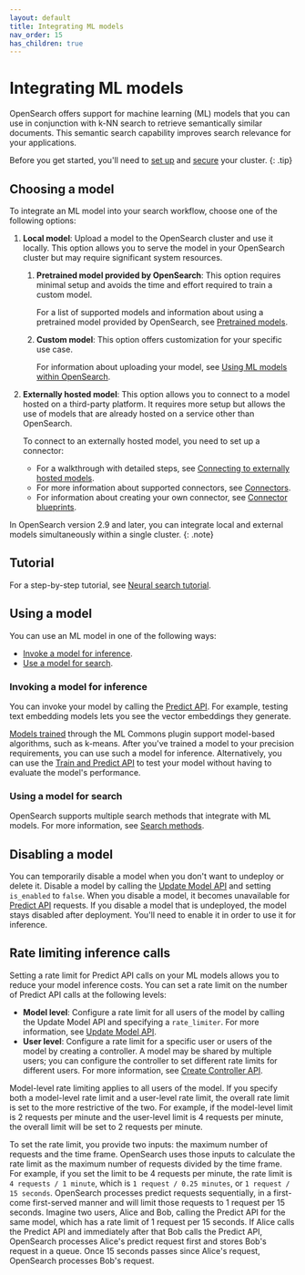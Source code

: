 ```yaml
---
layout: default
title: Integrating ML models
nav_order: 15
has_children: true
---
```


# Integrating ML models

OpenSearch offers support for machine learning (ML) models that you can use in conjunction with k-NN search to retrieve semantically similar documents. This semantic search capability improves search relevance for your applications.

Before you get started, you'll need to [set up]({{site.url}}{{site.baseurl}}/quickstart/) and [secure]({{site.url}}{{site.baseurl}}/security/index/) your cluster. 
{: .tip}

## Choosing a model

To integrate an ML model into your search workflow, choose one of the following options:

1. **Local model**: Upload a model to the OpenSearch cluster and use it locally. This option allows you to serve the model in your OpenSearch cluster but may require significant system resources.

    1. **Pretrained model provided by OpenSearch**: This option requires minimal setup and avoids the time and effort required to train a custom model.

        For a list of supported models and information about using a pretrained model provided by OpenSearch, see [Pretrained models]({{site.url}}{{site.baseurl}}/ml-commons-plugin/pretrained-models/). 

    1. **Custom model**: This option offers customization for your specific use case.

        For information about uploading your model, see [Using ML models within OpenSearch]({{site.url}}{{site.baseurl}}/ml-commons-plugin/using-ml-models/).

1. **Externally hosted model**: This option allows you to connect to a model hosted on a third-party platform. It requires more setup but allows the use of models that are already hosted on a service other than OpenSearch.     
    
    To connect to an externally hosted model, you need to set up a connector:  

    - For a walkthrough with detailed steps, see [Connecting to externally hosted models]({{site.url}}{{site.baseurl}}/ml-commons-plugin/remote-models/index/).
    - For more information about supported connectors, see [Connectors]({{site.url}}{{site.baseurl}}/ml-commons-plugin/remote-models/connectors/).
    - For information about creating your own connector, see [Connector blueprints]({{site.url}}{{site.baseurl}}/ml-commons-plugin/remote-models/blueprints/).

In OpenSearch version 2.9 and later, you can integrate local and external models simultaneously within a single cluster.
{: .note}

## Tutorial

For a step-by-step tutorial, see [Neural search tutorial]({{site.url}}{{site.baseurl}}/search-plugins/neural-search-tutorial/).

## Using a model

You can use an ML model in one of the following ways:

- [Invoke a model for inference](#invoking-a-model-for-inference).
- [Use a model for search](#using-a-model-for-search).

### Invoking a model for inference

You can invoke your model by calling the [Predict API]({{site.url}}{{site.baseurl}}/ml-commons-plugin/api/train-predict/predict/). For example, testing text embedding models lets you see the vector embeddings they generate.

[Models trained]({{site.url}}{{site.baseurl}}/ml-commons-plugin/api/train-predict/train/) through the ML Commons plugin support model-based algorithms, such as k-means. After you've trained a model to your precision requirements, you can use such a model for inference. Alternatively, you can use the [Train and Predict API]({{site.url}}{{site.baseurl}}/ml-commons-plugin/api/train-predict/train-and-predict/) to test your model without having to evaluate the model's performance.

### Using a model for search

OpenSearch supports multiple search methods that integrate with ML models. For more information, see [Search methods]({{site.url}}{{site.baseurl}}/search-plugins/index/#search-methods).

## Disabling a model

You can temporarily disable a model when you don't want to undeploy or delete it. Disable a model by calling the [Update Model API]({{site.url}}{{site.baseurl}}/ml-commons-plugin/api/model-apis/update-model/) and setting `is_enabled` to `false`. When you disable a model, it becomes unavailable for [Predict API]({{site.url}}{{site.baseurl}}/ml-commons-plugin/api/train-predict/predict/) requests. If you disable a model that is undeployed, the model stays disabled after deployment. You'll need to enable it in order to use it for inference.

## Rate limiting inference calls

Setting a rate limit for Predict API calls on your ML models allows you to reduce your model inference costs. You can set a rate limit on the number of Predict API calls at the following levels:

- **Model level**: Configure a rate limit for all users of the model by calling the Update Model API and specifying a `rate_limiter`. For more information, see [Update Model API]({{site.url}}{{site.baseurl}}/ml-commons-plugin/api/model-apis/update-model/).
- **User level**: Configure a rate limit for a specific user or users of the model by creating a controller. A model may be shared by multiple users; you can configure the controller to set different rate limits for different users. For more information, see [Create Controller API]({{site.url}}{{site.baseurl}}/ml-commons-plugin/api/controller-apis/create-controller/).

Model-level rate limiting applies to all users of the model. If you specify both a model-level rate limit and a user-level rate limit, the overall rate limit is set to the more restrictive of the two. For example, if the model-level limit is 2 requests per minute and the user-level limit is 4 requests per minute, the overall limit will be set to 2 requests per minute.

To set the rate limit, you provide two inputs: the maximum number of requests and the time frame. OpenSearch uses those inputs to calculate the rate limit as the maximum number of requests divided by the time frame. For example, if you set the limit to be 4 requests per minute, the rate limit is `4 requests / 1 minute`, which is `1 request / 0.25 minutes`, or `1 request / 15 seconds`. OpenSearch processes predict requests sequentially, in a first-come first-served manner and will limit those requests to 1 request per 15 seconds. Imagine two users, Alice and Bob, calling the Predict API for the same model, which has a rate limit of 1 request per 15 seconds. If Alice calls the Predict API and immediately after that Bob calls the Predict API, OpenSearch processes Alice's predict request first and stores Bob's request in a queue. Once 15 seconds passes since Alice's request, OpenSearch processes Bob's request. 